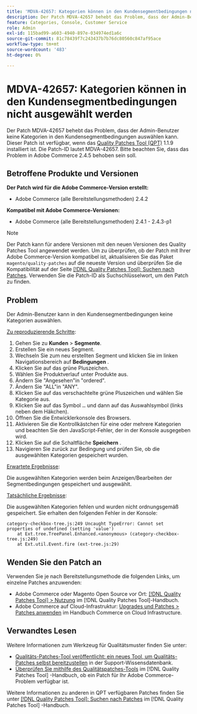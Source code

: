 ```yaml
---
title: 'MDVA-42657: Kategorien können in den Kundensegmentbedingungen nicht ausgewählt werden'
description: Der Patch MDVA-42657 behebt das Problem, dass der Admin-Benutzer keine Kategorien in den Kundensegmentbedingungen auswählen kann. Dieser Patch ist verfügbar, wenn das [Quality Patches Tool (QPT)](https://experienceleague.adobe.com/en/docs/commerce-knowledge-base/kb/announcements/commerce-announcements/magento-quality-patches-released-new-tool-to-self-serve-quality-patches) 1.1.9 installiert ist. Die Patch-ID lautet MDVA-42657. Bitte beachten Sie, dass das Problem in Adobe Commerce 2.4.5 behoben sein soll.
feature: Categories, Console, Customer Service
role: Admin
exl-id: 115bad99-a603-4940-897e-034974ed1a6c
source-git-commit: 81c78439f7c243437b7b76dc80560c847af95ace
workflow-type: tm+mt
source-wordcount: '483'
ht-degree: 0%

---
```


# MDVA-42657: Kategorien können in den Kundensegmentbedingungen nicht ausgewählt werden

Der Patch MDVA-42657 behebt das Problem, dass der Admin-Benutzer keine Kategorien in den Kundensegmentbedingungen auswählen kann. Dieser Patch ist verfügbar, wenn das [Quality Patches Tool (QPT)](https://experienceleague.adobe.com/en/docs/commerce-knowledge-base/kb/announcements/commerce-announcements/magento-quality-patches-released-new-tool-to-self-serve-quality-patches) 1.1.9 installiert ist. Die Patch-ID lautet MDVA-42657. Bitte beachten Sie, dass das Problem in Adobe Commerce 2.4.5 behoben sein soll.

## Betroffene Produkte und Versionen

**Der Patch wird für die Adobe Commerce-Version erstellt:**

* Adobe Commerce (alle Bereitstellungsmethoden) 2.4.2

**Kompatibel mit Adobe Commerce-Versionen:**

* Adobe Commerce (alle Bereitstellungsmethoden) 2.4.1 - 2.4.3-p1

>[!NOTE]
>
>Der Patch kann für andere Versionen mit den neuen Versionen des Quality Patches Tool angewendet werden. Um zu überprüfen, ob der Patch mit Ihrer Adobe Commerce-Version kompatibel ist, aktualisieren Sie das Paket `magento/quality-patches` auf die neueste Version und überprüfen Sie die Kompatibilität auf der Seite [[!DNL Quality Patches Tool]: Suchen nach Patches](https://experienceleague.adobe.com/en/docs/commerce-knowledge-base/kb/announcements/commerce-announcements/magento-quality-patches-released-new-tool-to-self-serve-quality-patches). Verwenden Sie die Patch-ID als Suchschlüsselwort, um den Patch zu finden.

## Problem

Der Admin-Benutzer kann in den Kundensegmentbedingungen keine Kategorien auswählen.

<u>Zu reproduzierende Schritte</u>:

1. Gehen Sie zu **Kunden** > **Segmente**.
1. Erstellen Sie ein neues Segment.
1. Wechseln Sie zum neu erstellten Segment und klicken Sie im linken Navigationsbereich auf **Bedingungen** .
1. Klicken Sie auf das grüne Pluszeichen.
1. Wählen Sie Produktverlauf unter Produkte aus.
1. Ändern Sie &quot;Angesehen&quot;in &quot;ordered&quot;.
1. Ändern Sie &quot;ALL&quot;in &quot;ANY&quot;.
1. Klicken Sie auf das verschachtelte grüne Pluszeichen und wählen Sie Kategorie aus.
1. Klicken Sie auf das Symbol **..** und dann auf das Auswahlsymbol (links neben dem Häkchen).
1. Öffnen Sie die Entwicklerkonsole des Browsers.
1. Aktivieren Sie die Kontrollkästchen für eine oder mehrere Kategorien und beachten Sie den JavaScript-Fehler, der in der Konsole ausgegeben wird.
1. Klicken Sie auf die Schaltfläche **Speichern** .
1. Navigieren Sie zurück zur Bedingung und prüfen Sie, ob die ausgewählten Kategorien gespeichert wurden.

<u>Erwartete Ergebnisse</u>:

Die ausgewählten Kategorien werden beim Anzeigen/Bearbeiten der Segmentbedingungen gespeichert und ausgewählt.

<u>Tatsächliche Ergebnisse</u>:

Die ausgewählten Kategorien fehlen und wurden nicht ordnungsgemäß gespeichert. Sie erhalten den folgenden Fehler in der Konsole:

```
category-checkbox-tree.js:249 Uncaught TypeError: Cannot set properties of undefined (setting 'value')
    at Ext.tree.TreePanel.Enhanced.<anonymous> (category-checkbox-tree.js:249)
    at Ext.util.Event.fire (ext-tree.js:29)
```

## Wenden Sie den Patch an

Verwenden Sie je nach Bereitstellungsmethode die folgenden Links, um einzelne Patches anzuwenden:

* Adobe Commerce oder Magento Open Source vor Ort: [[!DNL Quality Patches Tool] > Nutzung](/help/tools/quality-patches-tool/usage.md) im [!DNL Quality Patches Tool]-Handbuch.
* Adobe Commerce auf Cloud-Infrastruktur: [Upgrades und Patches > Patches anwenden](https://experienceleague.adobe.com/docs/commerce-cloud-service/user-guide/develop/upgrade/apply-patches.html) im Handbuch Commerce on Cloud Infrastructure.

## Verwandtes Lesen

Weitere Informationen zum Werkzeug für Qualitätsmuster finden Sie unter:

* [Qualitäts-Patches-Tool veröffentlicht: ein neues Tool, um Qualitäts-Patches selbst bereitzustellen](https://experienceleague.adobe.com/en/docs/commerce-knowledge-base/kb/announcements/commerce-announcements/magento-quality-patches-released-new-tool-to-self-serve-quality-patches) in der Support-Wissensdatenbank.
* [Überprüfen Sie mithilfe des Qualitätspatches-Tools](/help/tools/quality-patches-tool/patches-available-in-qpt/check-patch-for-magento-issue-with-magento-quality-patches.md) im [!DNL Quality Patches Tool] -Handbuch, ob ein Patch für Ihr Adobe Commerce-Problem verfügbar ist.

Weitere Informationen zu anderen in QPT verfügbaren Patches finden Sie unter [[!DNL Quality Patches Tool]: Suchen nach Patches](https://experienceleague.adobe.com/tools/commerce-quality-patches/index.html) im [!DNL Quality Patches Tool] -Handbuch.
